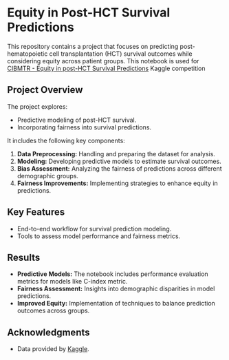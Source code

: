 # Equity in Post-HCT Survival Predictions

This repository contains a project that focuses on predicting post-hematopoietic cell transplantation (HCT) survival outcomes while considering equity across patient groups.
This notebook is used for [CIBMTR - Equity in post-HCT Survival Predictions](https://www.kaggle.com/competitions/equity-post-HCT-survival-predictions/overview) Kaggle competition

## Project Overview

The project explores:
- Predictive modeling of post-HCT survival.
- Incorporating fairness into survival predictions.

It includes the following key components:
1. **Data Preprocessing:** Handling and preparing the dataset for analysis.
2. **Modeling:** Developing predictive models to estimate survival outcomes.
3. **Bias Assessment:** Analyzing the fairness of predictions across different demographic groups.
4. **Fairness Improvements:** Implementing strategies to enhance equity in predictions.

## Key Features

- End-to-end workflow for survival prediction modeling.
- Tools to assess model performance and fairness metrics.

## Results

- **Predictive Models:** The notebook includes performance evaluation metrics for models like C-index metric.
- **Fairness Assessment:** Insights into demographic disparities in model predictions.
- **Improved Equity:** Implementation of techniques to balance prediction outcomes across groups.


## Acknowledgments

- Data provided by [Kaggle](https://www.kaggle.com/competitions/equity-post-HCT-survival-predictions/data).
